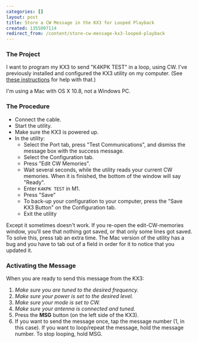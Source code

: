 ```yaml
---
categories: []
layout: post
title: Store a CW Message in the KX3 for Looped Playback
created: 1355007114
redirect_from: /content/store-cw-message-kx3-looped-playback
---
```

### The Project
I want to program my KX3 to send "K4KPK TEST" in a loop, using CW.  I've previously installed and configured the KX3 utility on my computer.  (See [these instructions](http://www.kleinfelter.com/content/updateflash-kx3-firmware-mac-first-time) for help with that.)


I'm using a Mac with OS X 10.8, not a Windows PC.

### The Procedure
- Connect the cable.
- Start the utility.
- Make sure the KX3 is powered up.
- In the utility:
    - Select the Port tab, press "Test Communications", and dismiss the message box with the success message.
    - Select the Configuration tab.
    - Press "Edit CW Memories".
    - Wait several seconds, while the utility reads your current CW memories.  When it is finished, the bottom of the window will say "Ready".
    - Enter `K4KPK TEST` in M1.
    - Press "Save"
    - To back-up your configuration to your computer, press the "Save KX3 Button" on the Configuration tab.
    - Exit the utility

Except it sometimes doesn't work.  If you re-open the edit-CW-memories window, you'll see that nothing got saved, or that only some lines got saved.  To solve this, press tab an extra time.  The Mac version of the utility has a bug and you have to tab out of a field in order for it to notice that you updated it.

### Activating the Message
When you are ready to send this message from the KX3:

1. _Make sure you are tuned to the desired frequency._
2. _Make sure your power is set to the desired level._
3. _Make sure your mode is set to CW._
4. _Make sure your antenna is connected and tuned._
5. Press the __MSG__ button (on the left side of the KX3).
6. If you want to send the message once, tap the message number (1, in this case).  If you want to loop/repeat the message, hold the message number.  To stop looping, hold MSG.

